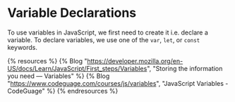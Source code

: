 # Variable Declarations

To use variables in JavaScript, we first need to create it i.e. declare a variable. To declare variables, we use one of the `var`, `let`, or `const` keywords.

{% resources %}
  {% Blog "https://developer.mozilla.org/en-US/docs/Learn/JavaScript/First_steps/Variables", "Storing the information you need — Variables" %}
  {% Blog "https://www.codeguage.com/courses/js/variables", "JavaScript Variables - CodeGuage" %}
{% endresources %}
